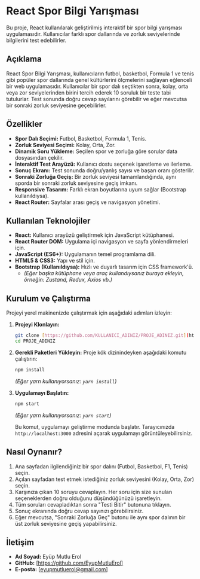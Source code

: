 # React Spor Bilgi Yarışması

Bu proje, React kullanılarak geliştirilmiş interaktif bir spor bilgi yarışması uygulamasıdır. Kullanıcılar farklı spor dallarında ve zorluk seviyelerinde bilgilerini test edebilirler.

## Açıklama

React Spor Bilgi Yarışması, kullanıcıların futbol, basketbol, Formula 1 ve tenis gibi popüler spor dallarında genel kültürlerini ölçmelerini sağlayan eğlenceli bir web uygulamasıdır. Kullanıcılar bir spor dalı seçtikten sonra, kolay, orta veya zor seviyelerinden birini tercih ederek 10 soruluk bir teste tabi tutulurlar. Test sonunda doğru cevap sayılarını görebilir ve eğer mevcutsa bir sonraki zorluk seviyesine geçebilirler.

## Özellikler

* **Spor Dalı Seçimi:** Futbol, Basketbol, Formula 1, Tenis.
* **Zorluk Seviyesi Seçimi:** Kolay, Orta, Zor.
* **Dinamik Soru Yükleme:** Seçilen spor ve zorluğa göre sorular data dosyasından çekilir.
* **İnteraktif Test Arayüzü:** Kullanıcı dostu seçenek işaretleme ve ilerleme.
* **Sonuç Ekranı:** Test sonunda doğru/yanlış sayısı ve başarı oranı gösterilir.
* **Sonraki Zorluğa Geçiş:** Bir zorluk seviyesi tamamlandığında, aynı sporda bir sonraki zorluk seviyesine geçiş imkanı.
* **Responsive Tasarım:** Farklı ekran boyutlarına uyum sağlar (Bootstrap kullanıldıysa).
* **React Router:** Sayfalar arası geçiş ve navigasyon yönetimi.


## Kullanılan Teknolojiler

* **React:** Kullanıcı arayüzü geliştirmek için JavaScript kütüphanesi.
* **React Router DOM:** Uygulama içi navigasyon ve sayfa yönlendirmeleri için.
* **JavaScript (ES6+):** Uygulamanın temel programlama dili.
* **HTML5 & CSS3:** Yapı ve stil için.
* **Bootstrap (Kullanıldıysa):** Hızlı ve duyarlı tasarım için CSS framework'ü.
    * *(Eğer başka kütüphane veya araç kullandıysanız buraya ekleyin, örneğin: Zustand, Redux, Axios vb.)*

## Kurulum ve Çalıştırma

Projeyi yerel makinenizde çalıştırmak için aşağıdaki adımları izleyin:

1.  **Projeyi Klonlayın:**
    ```bash
    git clone [https://github.com/KULLANICI_ADINIZ/PROJE_ADINIZ.git](https://github.com/KULLANICI_ADINIZ/PROJE_ADINIZ.git)
    cd PROJE_ADINIZ
    ```

2.  **Gerekli Paketleri Yükleyin:**
    Proje kök dizinindeyken aşağıdaki komutu çalıştırın:
    ```bash
    npm install
    ```
    *(Eğer yarn kullanıyorsanız: `yarn install`)*

3.  **Uygulamayı Başlatın:**
    ```bash
    npm start
    ```
    *(Eğer yarn kullanıyorsanız: `yarn start`)*

    Bu komut, uygulamayı geliştirme modunda başlatır. Tarayıcınızda `http://localhost:3000` adresini açarak uygulamayı görüntüleyebilirsiniz.

## Nasıl Oynanır?

1.  Ana sayfadan ilgilendiğiniz bir spor dalını (Futbol, Basketbol, F1, Tenis) seçin.
2.  Açılan sayfadan test etmek istediğiniz zorluk seviyesini (Kolay, Orta, Zor) seçin.
3.  Karşınıza çıkan 10 soruyu cevaplayın. Her soru için size sunulan seçeneklerden doğru olduğunu düşündüğünüzü işaretleyin.
4.  Tüm soruları cevapladıktan sonra "Testi Bitir" butonuna tıklayın.
5.  Sonuç ekranında doğru cevap sayınızı görebilirsiniz.
6.  Eğer mevcutsa, "Sonraki Zorluğa Geç" butonu ile aynı spor dalının bir üst zorluk seviyesine geçiş yapabilirsiniz.



## İletişim 

* **Ad Soyad:** Eyüp Mutlu Erol
* **GitHub:** [https://github.com/EyupMutluErol]
* **E-posta:** [eyupmutluerol@gmail.com]